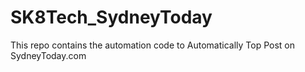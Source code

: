 # SK8Tech_SydneyToday
This repo contains the automation code to Automatically Top Post on SydneyToday.com
